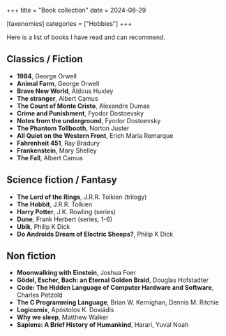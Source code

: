 +++
title = "Book collection"
date = 2024-06-29

[taxonomies]
categories = ["Hobbies"]
+++

Here is a list of books I have read and can recommend.

<!-- more -->

## Classics / Fiction

* **1984**, George Orwell
* **Animal Farm**, George Orwell
* **Brave New World**, Aldous Huxley
* **The stranger**, Albert Camus
* **The Count of Monte Cristo**, Alexandre Dumas
* **Crime and Punishment**, Fyodor Dostoevsky
* **Notes from the underground**, Fyodor Dostoevsky
* **The Phantom Tollbooth**, Norton Juster
* **All Quiet on the Western Front**, Erich Maria Remarque
* **Fahrenheit 451**, Ray Bradury
* **Frankenstein**, Mary Shelley
* **The Fall**, Albert Camus

## Science fiction / Fantasy

* **The Lord of the Rings**, J.R.R. Tolkien (trilogy)
* **The Hobbit**, J.R.R. Tolkien
* **Harry Potter**, J.K. Rowling (series)
* **Dune**, Frank Herbert (series, 1-6)
* **Ubik**, Philip K Dick
* **Do Androids Dream of Electric Sheeps?**, Philip K Dick

## Non fiction

* **Moonwalking with Einstein**, Joshua Foer
* **Gödel, Escher, Bach: an Eternal Golden Braid**, Douglas Hofstadter
* **Code: The Hidden Language of Computer Hardware and Software**, Charles Petzold
* **The C Programming Language**, Brian W. Kernighan, Dennis M. Ritchie
* **Logicomix**, Apóstolos K. Doxiádis
* **Why we sleep**, Matthew Walker
* **Sapiens: A Brief History of Humankind**, Harari, Yuval Noah
